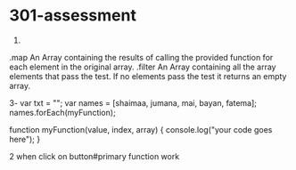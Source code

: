 # 301-assessment

1.
.map
	An Array containing the results of calling the provided function for each element in the original array.
  .filter
  	An Array containing all the array elements that pass the test. If no elements pass the test it returns an empty array.
    
    
   3-
var txt = "";
var names = [shaimaa, jumana, mai, bayan, fatema];
names.forEach(myFunction);

function myFunction(value, index, array) { console.log("your code goes here");
}

2
when click on button#primary function work
